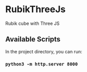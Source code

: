 # RubikThreeJs
Rubik cube with Three JS


## Available Scripts

In the project directory, you can run:

### `python3 -m http.server 8000`
